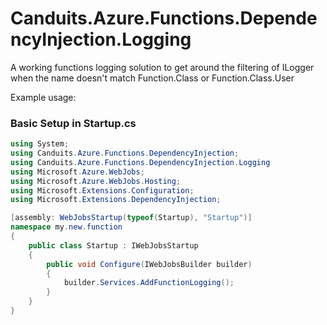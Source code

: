 # Canduits.Azure.Functions.DependencyInjection.Logging
A working functions logging solution to get around the filtering of ILogger when the name doesn't match Function.Class or Function.Class.User

Example usage:
### Basic Setup in Startup.cs
```C#
using System;
using Canduits.Azure.Functions.DependencyInjection;
using Canduits.Azure.Functions.DependencyInjection.Logging
using Microsoft.Azure.WebJobs;
using Microsoft.Azure.WebJobs.Hosting;
using Microsoft.Extensions.Configuration;
using Microsoft.Extensions.DependencyInjection;

[assembly: WebJobsStartup(typeof(Startup), "Startup")]
namespace my.new.function
{
    public class Startup : IWebJobsStartup
    {
        public void Configure(IWebJobsBuilder builder)
        {
            builder.Services.AddFunctionLogging();
        }
    }
}

```